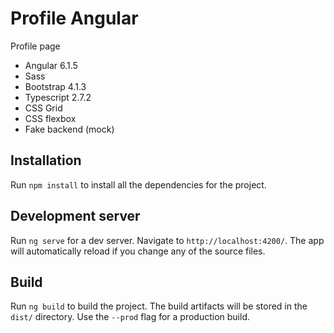 # Profile Angular

Profile page

- Angular 6.1.5
- Sass
- Bootstrap 4.1.3
- Typescript 2.7.2
- CSS Grid
- CSS flexbox
- Fake backend (mock)

## Installation

Run `npm install` to install all the dependencies for the project.

## Development server

Run `ng serve` for a dev server. Navigate to `http://localhost:4200/`. The app will automatically reload if you change any of the source files.

## Build

Run `ng build` to build the project. The build artifacts will be stored in the `dist/` directory. Use the `--prod` flag for a production build.